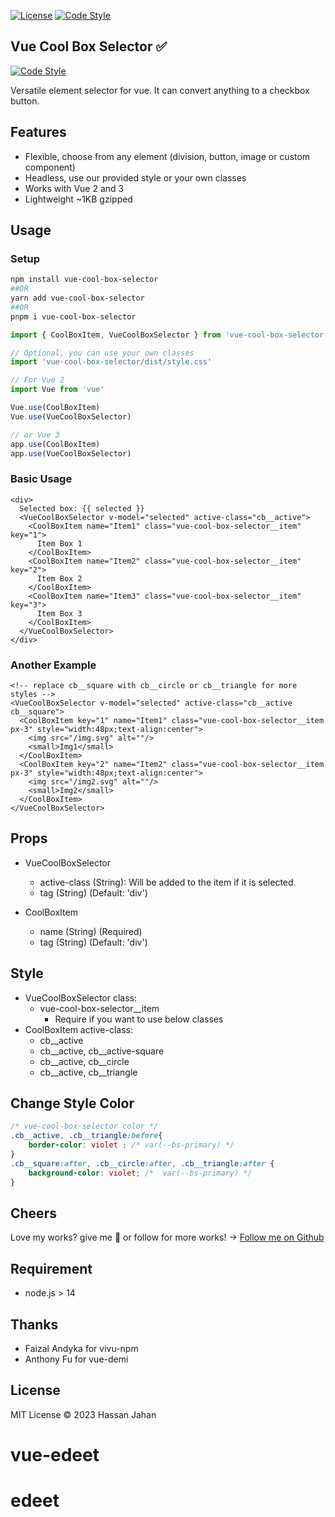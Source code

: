 [![License](https://img.shields.io/github/license/logustra/vivu-npm)](https://github.com/hassan-jahan/vue-cool-box-selector/blob/master/license.md)
[![Code Style](https://img.shields.io/badge/code_style-standard-brightgreen.svg)](https://standardjs.com)

## Vue Cool Box Selector ✅

[//]: # (🪄✨)
[//]: # (> [Demo →]&#40;https://stackblitz.com/edit/vitejs-vite-e7qhxx?file=src%2FApp.vue&#41;)

[![Code Style](./public/vue-cool-box.gif)](https://standardjs.com)

Versatile element selector for vue. It can convert anything to a checkbox button.
## Features
- Flexible, choose from any element (division, button, image or custom component)
- Headless, use our provided style or your own classes
- Works with Vue 2 and 3
- Lightweight ~1KB gzipped


[//]: # (  - [pnpm]&#40;https://pnpm.js.org/en/installation&#41;)

[//]: # (## tag git history)

[//]: # (#$ git tag v0.0.1 -m 'v0.0.1')

[//]: # (#)

[//]: # (## push tag to git)

[//]: # (#$ git push origin --tags)


## Usage
### Setup
```bash
npm install vue-cool-box-selector
##OR
yarn add vue-cool-box-selector
##OR
pnpm i vue-cool-box-selector
```


```js
import { CoolBoxItem, VueCoolBoxSelector } from 'vue-cool-box-selector'

// Optional, you can use your own classes
import 'vue-cool-box-selector/dist/style.css'

// For Vue 2
import Vue from 'vue'

Vue.use(CoolBoxItem)
Vue.use(VueCoolBoxSelector)

// or Vue 3
app.use(CoolBoxItem)
app.use(VueCoolBoxSelector)
```

### Basic Usage
```vue
<div>
  Selected box: {{ selected }}
  <VueCoolBoxSelector v-model="selected" active-class="cb__active">
    <CoolBoxItem name="Item1" class="vue-cool-box-selector__item" key="1">
      Item Box 1
    </CoolBoxItem>
    <CoolBoxItem name="Item2" class="vue-cool-box-selector__item" key="2">
      Item Box 2
    </CoolBoxItem>
    <CoolBoxItem name="Item3" class="vue-cool-box-selector__item" key="3">
      Item Box 3
    </CoolBoxItem>
  </VueCoolBoxSelector>
</div>
```

### Another Example
```vue
<!-- replace cb__square with cb__circle or cb__triangle for more styles -->
<VueCoolBoxSelector v-model="selected" active-class="cb__active cb__square">
  <CoolBoxItem key="1" name="Item1" class="vue-cool-box-selector__item px-3" style="width:48px;text-align:center">
    <img src="/img.svg" alt=""/>
    <small>Img1</small>
  </CoolBoxItem>
  <CoolBoxItem key="2" name="Item2" class="vue-cool-box-selector__item px-3" style="width:48px;text-align:center">
    <img src="/img2.svg" alt=""/>
    <small>Img2</small>
  </CoolBoxItem>
</VueCoolBoxSelector>
```
## Props

- VueCoolBoxSelector 
  - active-class (String): Will be added to the item if it is selected. 
  - tag (String) (Default: 'div')

- CoolBoxItem
  - name (String) (Required)
  - tag (String) (Default: 'div')


## Style
- VueCoolBoxSelector class: 
  - vue-cool-box-selector__item 
    - Require if you want to use below classes
- CoolBoxItem active-class: 
  - cb__active
  - cb__active, cb__active-square 
  - cb__active, cb__circle
  - cb__active, cb__triangle

## Change Style Color
```css
/* vue-cool-box-selector color */
.cb__active, .cb__triangle:before{
    border-color: violet ; /* var(--bs-primary) */
}
.cb__square:after, .cb__circle:after, .cb__triangle:after {
    background-color: violet; /*  var(--bs-primary) */
}
```
[//]: # (** Note that provided active classes require vue-cool-box-selector__item or position:relative for items to work correctly.)

## Cheers 

Love my works? give me 🌟 or follow for more works! → [Follow me on Github](https://github.com/sponsors/hassan-jahan)


[//]: # (Your support means a lot to me. It will help me sustain my projects actively and make more of my ideas come true. <br>)

[//]: # (Much appreciated! ❤️ 🙏)

[//]: # (→ [Github]&#40;https://github.com/sponsors/hassan-jahan&#41;<br>)

## Requirement
- node.js  > 14

## Thanks
- Faizal Andyka for vivu-npm
- Anthony Fu for vue-demi

## License
MIT License © 2023 Hassan Jahan
# vue-edeet
# edeet
